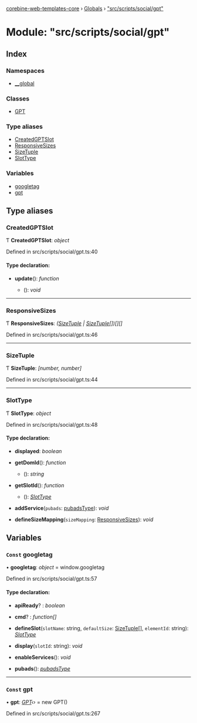 [corebine-web-templates-core](../README.md) › [Globals](../globals.md) › ["src/scripts/social/gpt"](_src_scripts_social_gpt_.md)

# Module: "src/scripts/social/gpt"

## Index

### Namespaces

* [__global](_src_scripts_social_gpt_.__global.md)

### Classes

* [GPT](../classes/_src_scripts_social_gpt_.gpt.md)

### Type aliases

* [CreatedGPTSlot](_src_scripts_social_gpt_.md#createdgptslot)
* [ResponsiveSizes](_src_scripts_social_gpt_.md#responsivesizes)
* [SizeTuple](_src_scripts_social_gpt_.md#sizetuple)
* [SlotType](_src_scripts_social_gpt_.md#slottype)

### Variables

* [googletag](_src_scripts_social_gpt_.md#const-googletag)
* [gpt](_src_scripts_social_gpt_.md#const-gpt)

## Type aliases

###  CreatedGPTSlot

Ƭ **CreatedGPTSlot**: *object*

Defined in src/scripts/social/gpt.ts:40

#### Type declaration:

* **update**(): *function*

  * (): *void*

___

###  ResponsiveSizes

Ƭ **ResponsiveSizes**: *([SizeTuple](_src_scripts_social_gpt_.md#sizetuple) | [SizeTuple](_src_scripts_social_gpt_.md#sizetuple)[])[][]*

Defined in src/scripts/social/gpt.ts:46

___

###  SizeTuple

Ƭ **SizeTuple**: *[number, number]*

Defined in src/scripts/social/gpt.ts:44

___

###  SlotType

Ƭ **SlotType**: *object*

Defined in src/scripts/social/gpt.ts:48

#### Type declaration:

* **displayed**: *boolean*

* **getDomId**(): *function*

  * (): *string*

* **getSlotId**(): *function*

  * (): *[SlotType](_src_scripts_social_gpt_.md#slottype)*

* **addService**(`pubads`: [pubadsType](_src_scripts_social_gpt_.__global.md#pubadstype)): *void*

* **defineSizeMapping**(`sizeMapping`: [ResponsiveSizes](_src_scripts_social_gpt_.md#responsivesizes)): *void*

## Variables

### `Const` googletag

• **googletag**: *object* = window.googletag

Defined in src/scripts/social/gpt.ts:57

#### Type declaration:

* **apiReady**? : *boolean*

* **cmd**? : *function[]*

* **defineSlot**(`slotName`: string, `defaultSize`: [SizeTuple](_src_scripts_social_gpt_.md#sizetuple)[], `elementId`: string): *[SlotType](_src_scripts_social_gpt_.md#slottype)*

* **display**(`slotId`: string): *void*

* **enableServices**(): *void*

* **pubads**(): *[pubadsType](_src_scripts_social_gpt_.__global.md#pubadstype)*

___

### `Const` gpt

• **gpt**: *[GPT](../classes/_src_scripts_social_gpt_.gpt.md)‹›* = new GPT()

Defined in src/scripts/social/gpt.ts:267
